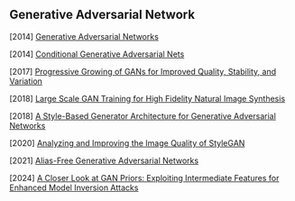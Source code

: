 ## Generative Adversarial Network

[2014] [Generative Adversarial Networks](https://arxiv.org/abs/1406.2661)

[2014] [Conditional Generative Adversarial Nets](https://arxiv.org/abs/1411.1784)

[2017] [Progressive Growing of GANs for Improved Quality, Stability, and Variation](https://arxiv.org/abs/1710.10196)

[2018] [Large Scale GAN Training for High Fidelity Natural Image Synthesis](https://arxiv.org/abs/1809.11096)

[2018] [A Style-Based Generator Architecture for Generative Adversarial Networks](https://arxiv.org/abs/1812.04948)

[2020] [Analyzing and Improving the Image Quality of StyleGAN](https://arxiv.org/abs/1912.04958)

[2021] [Alias-Free Generative Adversarial Networks](https://arxiv.org/abs/2106.12423)

[2024] [A Closer Look at GAN Priors: Exploiting Intermediate Features for Enhanced Model Inversion Attacks](https://arxiv.org/abs/2407.13863)
